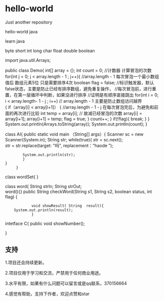 # hello-world
Just another repository

hello-world  java 

learn java 

byte short int long   char float double boolean 

import  java.util.Arrays;

public class Demo{
	int[] array = {};
	int count =  0;                                        //计数器 计算冒泡的次数
	for(int j = 0; j < array.length - 1 ; j++){            //array.length - 1  每次冒泡一个最小数组值后 数组元素5位 只是需要排序4次
		boolean flag = false;                                //标识触发器，默认false状态，主要是防止已经有排序数组，避免重复操作，
                           					                     //每次冒泡前，进行重置，在第一层循环中判断，如果没进行排序
						                                             //证明是有顺序直接跳出
		for(int i = 0; i < array.length- 1 - j ; i++)        // array.length - 1 主要是防止数组访问越界  
		{                if（array[i] < array[i+1]）
			{                                                  //array.length - 1 - j  在每次冒泡完后，为避免和前面的再次进行比较 
			          int temp = array[i];                     //                      故减已经冒泡的次数
			          array[i] = array[i+1];
			          array[i+1] = temp;
			          flag = true;
			}
			count++;
		}
		if(!flag){
		      break;
		}
	}
	System.out.println(Arrays.toString(array));
	System.out.println(count);
}

class  AI{
	public static void main （String[] args）{
		Scanner sc = new Scanner(System.in);
		String str;
		while(true){
			str = sc.next();	
			str = str.replace(target: "吗", replacement：“haode  ”);
	
			System.out.println(str);
			}
	}
         }

class wordSet{    }



class word{
                String strIn;
	String strOut;   
                word(){}
	public String checkWord(String s1, String s2, boolean status, int flag)
	   {
	
                void showResult( String  result){
		System.out.println(result);
                }
		
intetface C{
    public void showNumber();
  
}


## 支持
1.项目还会持续更新。

2.项目仅用于学习和交流，严禁用于任何商业用途。

3.水平有限，如果有什么问题可以留言或是qq联系，370156664

4.感觉有帮助，支持下作者，欢迎点赞和star

